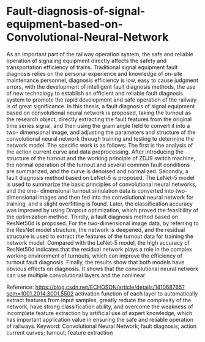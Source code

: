 # Fault-diagnosis-of-signal-equipment-based-on-Convolutional-Neural-Network
As an important part of the railway operation system, the safe and reliable operation of
signaling equipment directly affects the safety and transportation efficiency of trains. Traditional
signal equipment fault diagnosis relies on the personal experience and knowledge of on-site
maintenance personnel, diagnosis efficiency is low, easy to cause judgment errors, with the
development of intelligent fault diagnosis methods, the use of new technology to establish an
efficient and reliable fault diagnosis system to promote the rapid development and safe operation
of the railway is of great significance.
In this thesis, a fault diagnosis of signal equipment based on convolutional neural network
is proposed, taking the turnout as the research object, directly extracting the fault features from
the original time series signal, and then using the gram angle field to convert it into a two-
dimensional image, and adjusting the parameters and structure of the convolutional neural
network through training and testing to determine the network model. The specific work is as
follows:
The first is the analysis of the action current curve and data preprocessing. After introducing
the structure of the turnout and the working principle of ZDJ9 switch machine, the normal
operation of the turnout and several common fault conditions are summarized, and the curve is
denoised and normalized.
Secondly, a fault diagnosis method based on LeNet-5 is proposed. The LeNet-5 model is
used to summarize the basic principles of convolutional neural networks, and the one-
dimensional turnout simulation data is converted into two-dimensional images and then fed into
the convolutional neural network for training, and a slight overfitting is found. Later, the
classification accuracy was improved by using Dropout optimization, which proved the
feasibility of the optimization method.
Thirdly, a fault diagnosis method based on ResNet50d is proposed. For the two-dimensional
image data, by referring to the ResNet model structure, the network is deepened, and the residual
structure is used to extract the features of the turnout data for training the network model.
Compared with the LeNet-5 model, the high accuracy of ResNet50d indicates that the residual
network plays a role in the complex working environment of turnouts, which can improve the
efficiency of turnout fault diagnosis.
Finally, the results show that both models have obvious effects on diagnosis. It shows that
the convolutional neural network can use multiple convolutional layers and the nonlinear


Reference: https://blog.csdn.net/ECHOSON/article/details/141068765?spm=1001.2014.3001.5502
activation function of each layer to automatically extract features from input samples, greatly
reduce the complexity of the network, have strong classification ability, and overcome the
weakness of incomplete feature extraction by artificial use of expert knowledge, which has
important application value in ensuring the safe and reliable operation of railways.
Keyword: Convolutional Neural Network; fault diagnosis; action current curves; turnout;
feature extraction
